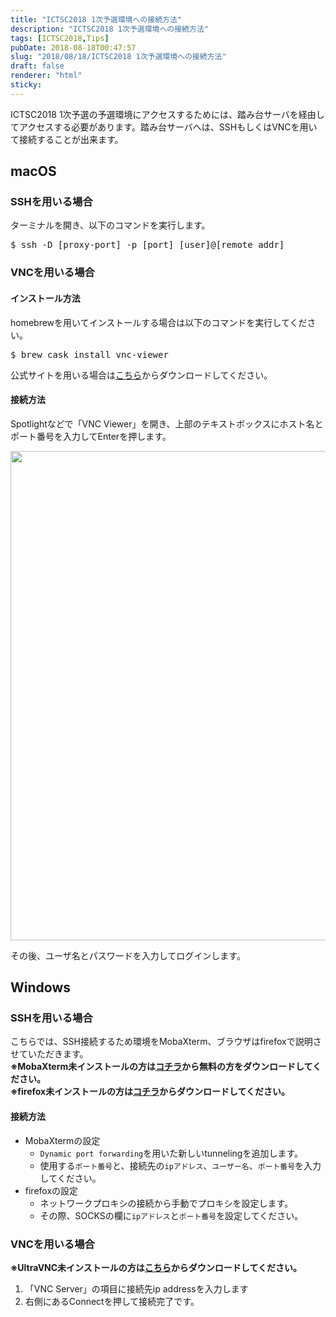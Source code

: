 ```yaml
---
title: "ICTSC2018 1次予選環境への接続方法"
description: "ICTSC2018 1次予選環境への接続方法"
tags: [ICTSC2018,Tips]
pubDate: 2018-08-18T00:47:57
slug: "2018/08/18/ICTSC2018 1次予選環境への接続方法"
draft: false
renderer: "html"
sticky: 
---
```


<p>ICTSC2018 1次予選の予選環境にアクセスするためには、踏み台サーバを経由してアクセスする必要があります。踏み台サーバへは、SSHもしくはVNCを用いて接続することが出来ます。</p>
<h2>macOS</h2>
<h3>SSHを用いる場合</h3>
<p>ターミナルを開き、以下のコマンドを実行します。</p>
<pre>$ ssh -D [proxy-port] -p [port] [user]@[remote addr]</pre>
<h3>VNCを用いる場合</h3>
<h4>インストール方法</h4>
<p>homebrewを用いてインストールする場合は以下のコマンドを実行してください。</p>
<pre>$ brew cask install vnc-viewer</pre>
<p>公式サイトを用いる場合は<a href="https://www.realvnc.com/en/connect/download/viewer/">こちら</a>からダウンロードしてください。</p>
<h4>接続方法</h4>
<p>Spotlightなどで「VNC Viewer」を開き、上部のテキストボックスにホスト名とポート番号を入力してEnterを押します。</p>
<p><img decoding="async" loading="lazy" class="alignnone size-large wp-image-1751" src="/images/wp/2018/08/Screen-Shot-2018-08-14-at-1.36.05-PM-1024x783.png.webp" alt="" width="1024" height="783" /></p>
<p>その後、ユーザ名とパスワードを入力してログインします。</p>
<h2>Windows</h2>
<h3>SSHを用いる場合</h3>
<p>こちらでは、SSH接続するため環境をMobaXterm、ブラウザはfirefoxで説明させていただきます。<br />
<strong>※MobaXterm未インストールの方は<a href="https://mobaxterm.mobatek.net/download.html">コチラ</a>から無料の方をダウンロードしてください。</strong><br />
<strong>※firefox未インストールの方は<a href="https://www.mozilla.org/ja/firefox/new/">コチラ</a>からダウンロードしてください。</strong></p>
<h4 id="head3" class="revision-head">接続方法</h4>
<ul>
<li>MobaXtermの設定
<ul>
<li><code>Dynamic port forwarding</code>を用いた新しいtunnelingを追加します。</li>
<li>使用する<code>ポート番号</code>と、接続先の<code>ipアドレス</code>、<code>ユーザー名</code>、<code>ポート番号</code>を入力してください。</li>
</ul>
</li>
<li>firefoxの設定
<ul>
<li>ネットワークプロキシの接続から手動でプロキシを設定します。</li>
<li>その際、SOCKSの欄に<code>ipアドレス</code>と<code>ポート番号</code>を設定してください。</li>
</ul>
</li>
</ul>
<h3>VNCを用いる場合</h3>
<p><strong>※UltraVNC未インストールの方は<a href="https://forest.watch.impress.co.jp/library/software/ultravnc/">こちら</a>からダウンロードしてください。</strong></p>
<ol>
<li>「VNC Server」の項目に接続先ip addressを入力します</li>
<li>右側にあるConnectを押して接続完了です。</li>
</ol>
